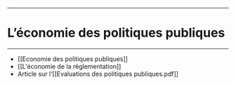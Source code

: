 ***
# L’économie des politiques publiques 
***
- [[Economie des politiques publiques]]
- [[L'économie de la réglementation]]
- Article sur l’[[Evaluations des politiques publiques.pdf]] 